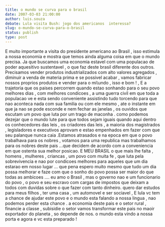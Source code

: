 ```yaml
---
title: o mundo se curva para o brasil
date: 2007-03-03 21:00:00
author: luis.souza
debate: Lula visita Bush: jogo dos americanos  interessa?
slug: o-mundo-se-curva-para-o-brasil
status: publish 
type: post
---
```


E muito importante a visita do presidente americano ao Brasil , isso estimula a nossa economia e mostra que temos ainda alguma coisa em que o mundo precisa. Ja que buscamos uma economia estavel com uma populacao de poder aquesitivo sustentavel , o que faz deste brasil diferente dos outros. Precisamos vender produtos industrializados com alto valores agregados , diminuir a venda de materia prima e se possivel acabar , vamos fabricar nossos proprios produtos e vender para o mi\undo , isso e bom ! , E a trajetoria que os paises percorrem quando estao sonhando para o seu povo melhores dias , com melhores condicoes , a uma guerra civil em que toda a populacao ve e esta sendo conveniente assistindo tudo torcendo para que nao aconteca nada com sua familia ou com ele mesmo , ate o instante em que ja nao se pode esconde e nem fechar as janelas , os ouvidos que escutam um povo que luta por um trago de maconha . como podemos dezejar que o mundo lute para que todos sejam iguais quando aqui dentro os conhecedores das leis , os criadores das leis , a maioria dos magistrados , legisladores e executivos aprovam e estao empenhados em fazer com que seu palanque nunca caia .Estamos atrasados e na epoca em que o povo trabalhava para os nobres , votamos para uma republica mas trabalhamos para os nobres deste pais ...que decidem de acordo com a conveniencia em que ostenta sua melhor posicao. E MEU BRASIL o que mais lhe falta , homens , mulheres , criancas , um povo com muita fe , que luta pela sobrevivencia e nao por condicoes melhores para aqueles que um dia estarao em nosso lugar ... que pena espero muito mesmo que tudo um dia possa melhorar e faze com que o sonho do povo possa ser maior do que todas as ambicoes .... eu amo o Brasil , mas o governo nao e um funcionario do povo , o povo e seu escravo com cargas de impostos que deixam a todos com duvidas sobre o que fazer com tanto dinheiro. quero dar estudos para meus filhos , ter uma casa , um automovel e ser sociavel , E lula vc tem a chance de ajudar este povo e o mundo esta falando a nossa lingua , nao podemos perder esta chance . a economia deste pais e o setor rural , financie a classe , subisidie o setor vamos transformar este pais no maoir exportador do planeta , so depende de nos. o mundo esta vindo a nossa porta e agora e vc esta preparado !

